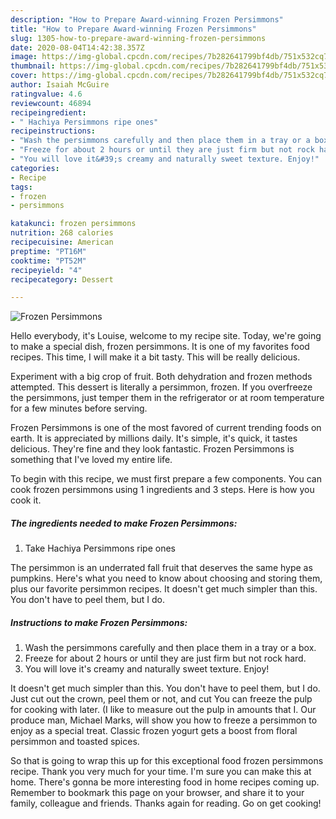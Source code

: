 ```yaml
---
description: "How to Prepare Award-winning Frozen Persimmons"
title: "How to Prepare Award-winning Frozen Persimmons"
slug: 1305-how-to-prepare-award-winning-frozen-persimmons
date: 2020-08-04T14:42:38.357Z
image: https://img-global.cpcdn.com/recipes/7b282641799bf4db/751x532cq70/frozen-persimmons-recipe-main-photo.jpg
thumbnail: https://img-global.cpcdn.com/recipes/7b282641799bf4db/751x532cq70/frozen-persimmons-recipe-main-photo.jpg
cover: https://img-global.cpcdn.com/recipes/7b282641799bf4db/751x532cq70/frozen-persimmons-recipe-main-photo.jpg
author: Isaiah McGuire
ratingvalue: 4.6
reviewcount: 46894
recipeingredient:
- " Hachiya Persimmons ripe ones"
recipeinstructions:
- "Wash the persimmons carefully and then place them in a tray or a box."
- "Freeze for about 2 hours or until they are just firm but not rock hard."
- "You will love it&#39;s creamy and naturally sweet texture. Enjoy!"
categories:
- Recipe
tags:
- frozen
- persimmons

katakunci: frozen persimmons 
nutrition: 268 calories
recipecuisine: American
preptime: "PT16M"
cooktime: "PT52M"
recipeyield: "4"
recipecategory: Dessert

---
```



![Frozen Persimmons](https://img-global.cpcdn.com/recipes/7b282641799bf4db/751x532cq70/frozen-persimmons-recipe-main-photo.jpg)

Hello everybody, it's Louise, welcome to my recipe site. Today, we're going to make a special dish, frozen persimmons. It is one of my favorites food recipes. This time, I will make it a bit tasty. This will be really delicious.

Experiment with a big crop of fruit. Both dehydration and frozen methods attempted. This dessert is literally a persimmon, frozen. If you overfreeze the persimmons, just temper them in the refrigerator or at room temperature for a few minutes before serving.

Frozen Persimmons is one of the most favored of current trending foods on earth. It is appreciated by millions daily. It's simple, it's quick, it tastes delicious. They're fine and they look fantastic. Frozen Persimmons is something that I've loved my entire life.


To begin with this recipe, we must first prepare a few components. You can cook frozen persimmons using 1 ingredients and 3 steps. Here is how you cook it.

<!--inarticleads1-->

##### The ingredients needed to make Frozen Persimmons:

1. Take  Hachiya Persimmons ripe ones


The persimmon is an underrated fall fruit that deserves the same hype as pumpkins. Here&#39;s what you need to know about choosing and storing them, plus our favorite persimmon recipes. It doesn&#39;t get much simpler than this. You don&#39;t have to peel them, but I do. 

<!--inarticleads2-->

##### Instructions to make Frozen Persimmons:

1. Wash the persimmons carefully and then place them in a tray or a box.
1. Freeze for about 2 hours or until they are just firm but not rock hard.
1. You will love it&#39;s creamy and naturally sweet texture. Enjoy!


It doesn&#39;t get much simpler than this. You don&#39;t have to peel them, but I do. Just cut out the crown, peel them or not, and cut You can freeze the pulp for cooking with later. (I like to measure out the pulp in amounts that I. Our produce man, Michael Marks, will show you how to freeze a persimmon to enjoy as a special treat. Classic frozen yogurt gets a boost from floral persimmon and toasted spices. 

So that is going to wrap this up for this exceptional food frozen persimmons recipe. Thank you very much for your time. I'm sure you can make this at home. There's gonna be more interesting food in home recipes coming up. Remember to bookmark this page on your browser, and share it to your family, colleague and friends. Thanks again for reading. Go on get cooking!
